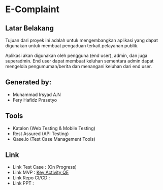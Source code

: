 # E-Complaint
## Latar Belakang

Tujuan dari proyek ini adalah untuk mengembangkan aplikasi yang dapat digunakan untuk membuat pengaduan terkait pelayanan publik.

Aplikasi akan digunakan oleh pengguna (end user), admin, dan juga superadmin. End user dapat membuat keluhan sementara admin dapat mengelola pengumuman/berita dan menangani keluhan dari end user.

## Generated by:
- Muhammad Irsyad A.N
- Fery Hafidz Prasetyo

## Tools
- Katalon (Web Testing & Mobile Testing)
- Rest Assured (API Testing)
- Qase.io (Test Case Management Tools)

## Link
- Link Test Case : (On Progress)
- Link MVP : [Key Activity QE](https://docs.google.com/presentation/d/1QGs-lh4m4XC09Dyyr9_ZKNnzlufvwhurtaRPEBWHqjw/edit#slide=id.g1fd8d527276_0_91)
- Link Repo CI/CD :
- Link PPT :

